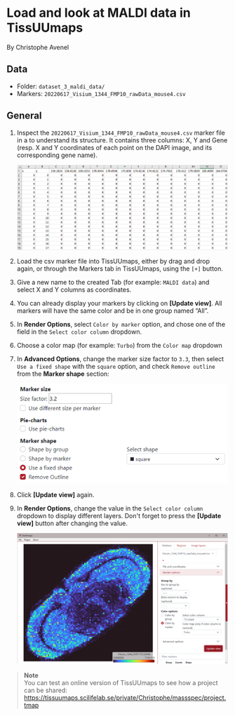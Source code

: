 # Load and look at MALDI data in TissUUmaps
By Christophe Avenel

## Data
- Folder: `dataset_3_maldi_data/`
- Markers: `20220617_Visium_1344_FMP10_rawData_mouse4.csv`

## General
1. Inspect the `20220617_Visium_1344_FMP10_rawData_mouse4.csv` marker file in a  to understand its structure. It contains three columns: X, Y and Gene (resp. X and Y coordinates of each point on the DAPI image, and its corresponding gene name).

    ![](images/maldi_excel.png?raw=true "MALDI in excel")
1. Load the csv marker file into TissUUmaps, either by drag and drop again, or through the Markers tab in TissUUmaps, using the `[+]` button.
1. Give a new name to the created Tab (for example: `MALDI data`) and select X and Y columns as coordinates.
1. You can already display your markers by clicking on **[Update view]**. All markers will have the same color and be in one group named “All”.
1. In **Render Options**, select `Color by marker` option, and chose one of the field in the `Select color column` dropdown.
1. Choose a color map (for example: `Turbo`) from the `Color map` dropdown
1. In **Advanced Options**, change the marker size factor to `3.3`, then select `Use a fixed shape` with the `square` option, and check `Remove outline` from the **Marker shape** section:
    
    <kbd>
        <img src="images/maldi_advanced_options.png?raw=true" title="MALDI advanced options">
    </kbd>
1. Click **[Update view]** again.
1. In **Render Options**, change the value in the `Select color column` dropdown to display different layers. Don't forget to press the **[Update view]** button after changing the value.

    ![MALDI preview](images/maldi_preview.png)

> **Note**  
> You can test an online version of TissUUmaps to see how a project can be shared: https://tissuumaps.scilifelab.se/private/Christophe/massspec/project.tmap